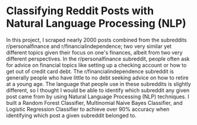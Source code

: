 # Classifying Reddit Posts with Natural Language Processing (NLP)

In this project, I scraped nearly 2000 posts combined from the subreddits r/personalfinance and r/financialindependence; two very similar yet different topics given their focus on one's finances, albeit from two very different perspectives. In the r/personalfinance subreddit, people often ask for advice on financial topics like setting up a checking account or how to get out of credit card debt. The r/financialindependence subreddit is generally people who have little to no debt seeking advice on how to retire at a young age. The language that people use in these subreddits is slightly different, so I thought I would be able to identify which subreddit any given post came from by using Natural Language Processing (NLP) techniques. I built a Random Forest Classifier, Multinomial Naive Bayes Classifier, and Logistic Regression Classifier to achieve over 90% accuracy when identifying which post a given subreddit belonged to.
